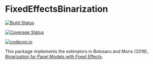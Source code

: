 # FixedEffectsBinarization

[![Build Status](https://travis-ci.org/chrismuris/FixedEffectsBinarization.jl.svg?branch=master)](https://travis-ci.org/chrismuris/FixedEffectsBinarization.jl)

[![Coverage Status](https://coveralls.io/repos/chrismuris/FixedEffectsBinarization.jl/badge.svg?branch=master&service=github)](https://coveralls.io/github/chrismuris/FixedEffectsBinarization.jl?branch=master)

[![codecov.io](http://codecov.io/github/chrismuris/FixedEffectsBinarization.jl/coverage.svg?branch=master)](http://codecov.io/github/chrismuris/FixedEffectsBinarization.jl?branch=master)

This package implements the estimators in Botosaru and Muris (2018), [Binarization for Panel Models with Fixed Effects](http://chrismuris.github.io/Botosaru%20Muris%20-%20Binarization%20%5B2017%5D.pdf).
